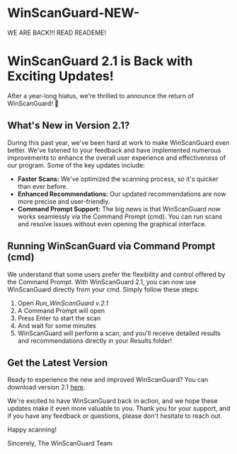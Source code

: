 # WinScanGuard-NEW-
WE ARE BACK!!! READ READEME!

# WinScanGuard 2.1 is Back with Exciting Updates!

After a year-long hiatus, we're thrilled to announce the return of WinScanGuard! 🎉

## What's New in Version 2.1?

During this past year, we've been hard at work to make WinScanGuard even better. We've listened to your feedback and have implemented numerous improvements to enhance the overall user experience and effectiveness of our program. Some of the key updates include:

- **Faster Scans:** We've optimized the scanning process, so it's quicker than ever before.
- **Enhanced Recommendations:** Our updated recommendations are now more precise and user-friendly.
- **Command Prompt Support:** The big news is that WinScanGuard now works seamlessly via the Command Prompt (cmd). You can run scans and resolve issues without even opening the graphical interface.

## Running WinScanGuard via Command Prompt (cmd)

We understand that some users prefer the flexibility and control offered by the Command Prompt. With WinScanGuard 2.1, you can now use WinScanGuard directly from your cmd. Simply follow these steps:

1. Open *Run_WinScanGuard v.2.1*
2. A Command Prompt will open
3. Press Enter to start the scan
4. And wait for some minutes
5. WinScanGuard will perform a scan, and you'll receive detailed results and recommendations directly in your Results folder!

## Get the Latest Version

Ready to experience the new and improved WinScanGuard? You can download version 2.1 [here](https://github.com/Linkerzzz/WinScanGuard-NEW-).

We're excited to have WinScanGuard back in action, and we hope these updates make it even more valuable to you. Thank you for your support, and if you have any feedback or questions, please don't hesitate to reach out.

Happy scanning!

Sincerely,
The WinScanGuard Team
